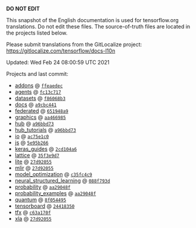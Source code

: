 __DO NOT EDIT__

This snapshot of the English documentation is used for tensorflow.org
translations. Do not edit these files. The source-of-truth files are located in
the projects listed below.

Please submit translations from the GitLocalize project: https://gitlocalize.com/tensorflow/docs-l10n

Updated: Wed Feb 24 08:00:59 UTC 2021

Projects and last commit:

- [addons](https://github.com/tensorflow/addons/tree/master/docs) @ <a href='https://github.com/tensorflow/addons/commit/ffeaedec774e40cd52d69e6fa837670669460e58'><code>ffeaedec</code></a>
- [agents](https://github.com/tensorflow/agents/tree/master/docs) @ <a href='https://github.com/tensorflow/agents/commit/fc13c71727adabba4d05b183d9f91add94381e89'><code>fc13c717</code></a>
- [datasets](https://github.com/tensorflow/datasets/tree/master/docs) @ <a href='https://github.com/tensorflow/datasets/commit/f86068b38aa157f9dae5258514c0e74a1e493645'><code>f86068b3</code></a>
- [docs](https://github.com/tensorflow/docs/tree/master/site/en) @ <a href='https://github.com/tensorflow/docs/commit/a9cbc44121628a60850bb9388282167a93ed26ff'><code>a9cbc441</code></a>
- [federated](https://github.com/tensorflow/federated/tree/master/docs) @ <a href='https://github.com/tensorflow/federated/commit/651948a9ff296c4f28df7b829c9a18f1e47ece2c'><code>651948a9</code></a>
- [graphics](https://github.com/tensorflow/graphics/tree/master/tensorflow_graphics/g3doc) @ <a href='https://github.com/tensorflow/graphics/commit/aa4669853009b6146bb33770c7b9f89bdb73af33'><code>aa466985</code></a>
- [hub](https://github.com/tensorflow/hub/tree/master/docs) @ <a href='https://github.com/tensorflow/hub/commit/a96bbd73abbecfad8c5517684cf3655b48bab39b'><code>a96bbd73</code></a>
- [hub_tutorials](https://github.com/tensorflow/hub/tree/master/examples/colab) @ <a href='https://github.com/tensorflow/hub/commit/a96bbd73abbecfad8c5517684cf3655b48bab39b'><code>a96bbd73</code></a>
- [io](https://github.com/tensorflow/io/tree/master/docs) @ <a href='https://github.com/tensorflow/io/commit/ac75e1c0b0c89f5d25db48a3c6218ceeee0c1c6a'><code>ac75e1c0</code></a>
- [js](https://github.com/tensorflow/tfjs-website/tree/master/docs) @ <a href='https://github.com/tensorflow/tfjs-website/commit/5e95b266e410be177c2d76ea5ca491a1d27dae67'><code>5e95b266</code></a>
- [keras_guides](https://github.com/tensorflow/docs/tree/snapshot-keras/site/en/guide/keras) @ <a href='https://github.com/tensorflow/docs/commit/2cd104a6d38a07556c0e2125cb4e16c45c8bc332'><code>2cd104a6</code></a>
- [lattice](https://github.com/tensorflow/lattice/tree/master/docs) @ <a href='https://github.com/tensorflow/lattice/commit/35f3e9d7da7f90a700d7a903e1818e82965f245c'><code>35f3e9d7</code></a>
- [lite](https://github.com/tensorflow/tensorflow/tree/master/tensorflow/lite/g3doc) @ <a href='https://github.com/tensorflow/tensorflow/commit/27d920554e5d85bd536b2319158b32e595427c1f'><code>27d92055</code></a>
- [mlir](https://github.com/tensorflow/tensorflow/tree/master/tensorflow/compiler/mlir/g3doc) @ <a href='https://github.com/tensorflow/tensorflow/commit/27d920554e5d85bd536b2319158b32e595427c1f'><code>27d92055</code></a>
- [model_optimization](https://github.com/tensorflow/model-optimization/tree/master/tensorflow_model_optimization/g3doc) @ <a href='https://github.com/tensorflow/model-optimization/commit/c35fc4c9245ada8ee8c55ffa62f71e93abb3dbf6'><code>c35fc4c9</code></a>
- [neural_structured_learning](https://github.com/tensorflow/neural-structured-learning/tree/master/g3doc) @ <a href='https://github.com/tensorflow/neural-structured-learning/commit/088f793dde1b611c00b7bb7d10264bdf5e6d92fc'><code>088f793d</code></a>
- [probability](https://github.com/tensorflow/probability/tree/master/tensorflow_probability/g3doc) @ <a href='https://github.com/tensorflow/probability/commit/aa29048f5d54e93e6bf9b9fc1e98f8aeeffebb8c'><code>aa29048f</code></a>
- [probability_examples](https://github.com/tensorflow/probability/tree/master/tensorflow_probability/examples/jupyter_notebooks) @ <a href='https://github.com/tensorflow/probability/commit/aa29048f5d54e93e6bf9b9fc1e98f8aeeffebb8c'><code>aa29048f</code></a>
- [quantum](https://github.com/tensorflow/quantum/tree/master/docs) @ <a href='https://github.com/tensorflow/quantum/commit/8f0544958bd2a50bcdcb41690b57b4ac93fe6911'><code>8f054495</code></a>
- [tensorboard](https://github.com/tensorflow/tensorboard/tree/master/docs) @ <a href='https://github.com/tensorflow/tensorboard/commit/2441835020204ec70eb70335d64f4e5ade71d5ca'><code>24418350</code></a>
- [tfx](https://github.com/tensorflow/tfx/tree/master/docs) @ <a href='https://github.com/tensorflow/tfx/commit/c63a170fd98baa347ec68e2ab5bbdbb29b71adfb'><code>c63a170f</code></a>
- [xla](https://github.com/tensorflow/tensorflow/tree/master/tensorflow/compiler/xla/g3doc) @ <a href='https://github.com/tensorflow/tensorflow/commit/27d920554e5d85bd536b2319158b32e595427c1f'><code>27d92055</code></a>

